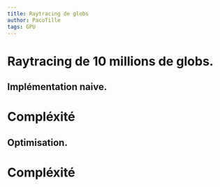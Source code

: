 ```yaml
---
title: Raytracing de globs
author: PacoTille
tags: GPU
---
```

# Raytracing de 10 millions de globs.

## Implémentation naive.

# Compléxité


## Optimisation.

# Compléxité

